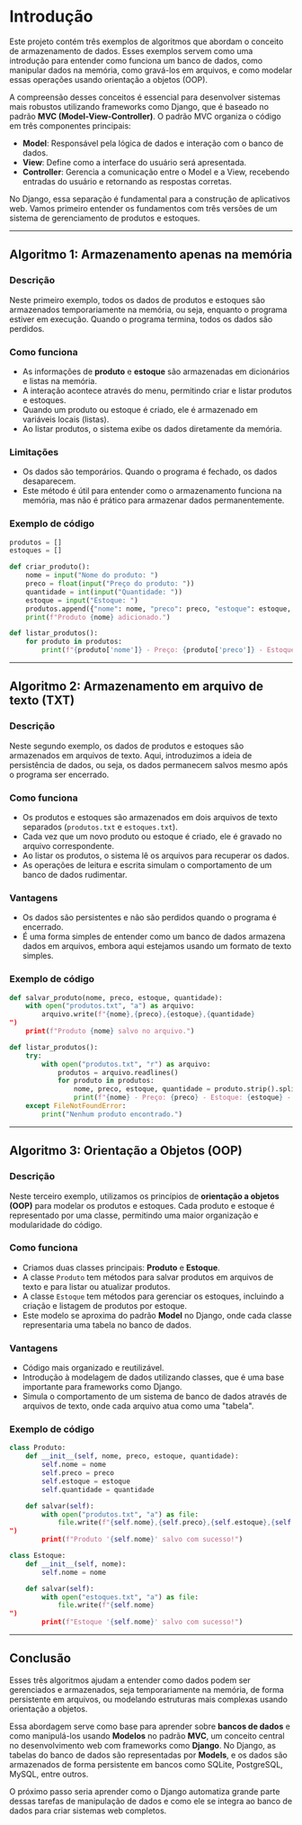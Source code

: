 
# Introdução

Este projeto contém três exemplos de algoritmos que abordam o conceito de armazenamento de dados. Esses exemplos servem como uma introdução para entender como funciona um banco de dados, como manipular dados na memória, como gravá-los em arquivos, e como modelar essas operações usando orientação a objetos (OOP).

A compreensão desses conceitos é essencial para desenvolver sistemas mais robustos utilizando frameworks como Django, que é baseado no padrão **MVC (Model-View-Controller)**. O padrão MVC organiza o código em três componentes principais:

- **Model**: Responsável pela lógica de dados e interação com o banco de dados.
- **View**: Define como a interface do usuário será apresentada.
- **Controller**: Gerencia a comunicação entre o Model e a View, recebendo entradas do usuário e retornando as respostas corretas.

No Django, essa separação é fundamental para a construção de aplicativos web. Vamos primeiro entender os fundamentos com três versões de um sistema de gerenciamento de produtos e estoques.

---

## Algoritmo 1: Armazenamento apenas na memória

### Descrição

Neste primeiro exemplo, todos os dados de produtos e estoques são armazenados temporariamente na memória, ou seja, enquanto o programa estiver em execução. Quando o programa termina, todos os dados são perdidos.

### Como funciona

- As informações de **produto** e **estoque** são armazenadas em dicionários e listas na memória.
- A interação acontece através do menu, permitindo criar e listar produtos e estoques.
- Quando um produto ou estoque é criado, ele é armazenado em variáveis locais (listas).
- Ao listar produtos, o sistema exibe os dados diretamente da memória.

### Limitações

- Os dados são temporários. Quando o programa é fechado, os dados desaparecem.
- Este método é útil para entender como o armazenamento funciona na memória, mas não é prático para armazenar dados permanentemente.

### Exemplo de código

```python
produtos = []
estoques = []

def criar_produto():
    nome = input("Nome do produto: ")
    preco = float(input("Preço do produto: "))
    quantidade = int(input("Quantidade: "))
    estoque = input("Estoque: ")
    produtos.append({"nome": nome, "preco": preco, "estoque": estoque, "quantidade": quantidade})
    print(f"Produto {nome} adicionado.")

def listar_produtos():
    for produto in produtos:
        print(f"{produto['nome']} - Preço: {produto['preco']} - Estoque: {produto['estoque']} - Quantidade: {produto['quantidade']}")
```

---

## Algoritmo 2: Armazenamento em arquivo de texto (TXT)

### Descrição

Neste segundo exemplo, os dados de produtos e estoques são armazenados em arquivos de texto. Aqui, introduzimos a ideia de persistência de dados, ou seja, os dados permanecem salvos mesmo após o programa ser encerrado.

### Como funciona

- Os produtos e estoques são armazenados em dois arquivos de texto separados (`produtos.txt` e `estoques.txt`).
- Cada vez que um novo produto ou estoque é criado, ele é gravado no arquivo correspondente.
- Ao listar os produtos, o sistema lê os arquivos para recuperar os dados.
- As operações de leitura e escrita simulam o comportamento de um banco de dados rudimentar.

### Vantagens

- Os dados são persistentes e não são perdidos quando o programa é encerrado.
- É uma forma simples de entender como um banco de dados armazena dados em arquivos, embora aqui estejamos usando um formato de texto simples.

### Exemplo de código

```python
def salvar_produto(nome, preco, estoque, quantidade):
    with open("produtos.txt", "a") as arquivo:
        arquivo.write(f"{nome},{preco},{estoque},{quantidade}
")
    print(f"Produto {nome} salvo no arquivo.")

def listar_produtos():
    try:
        with open("produtos.txt", "r") as arquivo:
            produtos = arquivo.readlines()
            for produto in produtos:
                nome, preco, estoque, quantidade = produto.strip().split(",")
                print(f"{nome} - Preço: {preco} - Estoque: {estoque} - Quantidade: {quantidade}")
    except FileNotFoundError:
        print("Nenhum produto encontrado.")
```

---

## Algoritmo 3: Orientação a Objetos (OOP)

### Descrição

Neste terceiro exemplo, utilizamos os princípios de **orientação a objetos (OOP)** para modelar os produtos e estoques. Cada produto e estoque é representado por uma classe, permitindo uma maior organização e modularidade do código.

### Como funciona

- Criamos duas classes principais: **Produto** e **Estoque**.
- A classe `Produto` tem métodos para salvar produtos em arquivos de texto e para listar ou atualizar produtos.
- A classe `Estoque` tem métodos para gerenciar os estoques, incluindo a criação e listagem de produtos por estoque.
- Este modelo se aproxima do padrão **Model** no Django, onde cada classe representaria uma tabela no banco de dados.

### Vantagens

- Código mais organizado e reutilizável.
- Introdução à modelagem de dados utilizando classes, que é uma base importante para frameworks como Django.
- Simula o comportamento de um sistema de banco de dados através de arquivos de texto, onde cada arquivo atua como uma "tabela".

### Exemplo de código

```python
class Produto:
    def __init__(self, nome, preco, estoque, quantidade):
        self.nome = nome
        self.preco = preco
        self.estoque = estoque
        self.quantidade = quantidade

    def salvar(self):
        with open("produtos.txt", "a") as file:
            file.write(f"{self.nome},{self.preco},{self.estoque},{self.quantidade}
")
        print(f"Produto '{self.nome}' salvo com sucesso!")

class Estoque:
    def __init__(self, nome):
        self.nome = nome

    def salvar(self):
        with open("estoques.txt", "a") as file:
            file.write(f"{self.nome}
")
        print(f"Estoque '{self.nome}' salvo com sucesso!")
```

---

## Conclusão

Esses três algoritmos ajudam a entender como dados podem ser gerenciados e armazenados, seja temporariamente na memória, de forma persistente em arquivos, ou modelando estruturas mais complexas usando orientação a objetos.

Essa abordagem serve como base para aprender sobre **bancos de dados** e como manipulá-los usando **Modelos** no padrão **MVC**, um conceito central no desenvolvimento web com frameworks como **Django**. No Django, as tabelas do banco de dados são representadas por **Models**, e os dados são armazenados de forma persistente em bancos como SQLite, PostgreSQL, MySQL, entre outros.

O próximo passo seria aprender como o Django automatiza grande parte dessas tarefas de manipulação de dados e como ele se integra ao banco de dados para criar sistemas web completos.

